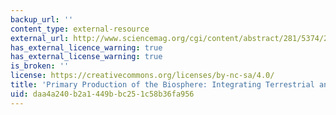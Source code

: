```yaml
---
backup_url: ''
content_type: external-resource
external_url: http://www.sciencemag.org/cgi/content/abstract/281/5374/237
has_external_licence_warning: true
has_external_license_warning: true
is_broken: ''
license: https://creativecommons.org/licenses/by-nc-sa/4.0/
title: 'Primary Production of the Biosphere: Integrating Terrestrial and Oceanic Components'
uid: daa4a240-b2a1-449b-bc25-1c58b36fa956
---
```

